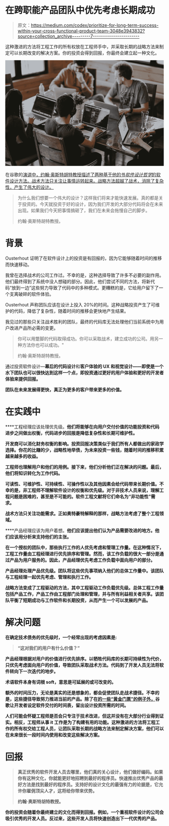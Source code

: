 # 在跨职能产品团队中优先考虑长期成功

> 原文：<https://medium.com/codex/prioritize-for-long-term-success-within-your-cross-functional-product-team-3048e3943832?source=collection_archive---------7----------------------->

这种激进的方法将工程工作的所有权放在工程师手中，并采取长期的战略方法来制定可以长期改变的解决方案。你的投资会得到回报，你最终会建立起一种文化。

![](img/aaedf29a341203f9a0571dca8b01c0c0.png)

在谷歌的[演讲中，约翰·奥斯特胡特教授描述了两种基于他的书*软件设计哲学*的软件设计方法。战术方法只关注让事情运转起来。战略方法超越了战术，消除了复杂性，产生了伟大的设计。](https://www.youtube.com/watch?v=bmSAYlu0NcY)

> 为什么我们想要一个伟大的设计？这样我们将来才能快速发展。真的都是关于投资的。今天就投资于好的设计，因为我们开发的大部分代码将会在未来出现。如果我们今天把事情搞砸了，我们在未来会拖慢自己的脚步。
> 
> 约翰·奥斯特胡特教授。

# 背景

Ousterhout 证明了在软件设计上的投资是有回报的，因为它能够随着时间的推移而快速移动。

我曾在选择战术的公司工作过。不幸的是，这种选择导致了许多不必要的副作用。他们最终得到了系统中没人想碰的部分。因此，他们尝试不同的方法，将新代码“放到一边”这些努力导致了代码中的多种模式。更糟糕的是，它给用户留下了一个支离破碎的软件体验。

Ousterhout 声称团队应该在设计上投入 20%的时间。这种战略投资产生了可维护的代码，降低了复杂性，随着时间的推移会更快地产生结果。

我见过的那些只关注战术胜利的团队，最终的代码库无法处理他们当前系统中为用户改进产品所必需的变更。

> 你可以用蹩脚的代码取得成功。你可以采取战术，建立成功的公司。用另一种方法你也可以成功。"
> 
> 约翰·奥斯特胡特教授。

通过投资软件设计—**幕后的代码设计**和**客户体验的 UX 和视觉设计——即使是一个水下团队也可以很快达到这样一个点，即投资通过更好的用户体验和更好的开发者体验来提供回报。**

**团队在未来发展得更快，**真正为更多的客户带来更多的价值。****

# **在实践中**

****工程经理应该处理优先级。**他们将能够在向用户交付价值的功能投资和代码进步之间做出权衡，代码进步的回报是降低复杂性和长期可维护性。**

**开发商可以消化财务权衡的影响。投资回报决策类似于我们所有人都做出的家政学选择。你花的比赚的少，战略性地举债，为未来投资一些钱，随着时间的推移积累越来越多的收益。**

**工程师也理解用户和他们的用例。接下来，他们分析他们正在解决的问题。最后，他们将知识转化为工作代码。**

**可读性、可维护性、可持续性、可操作性以及其他因素会给代码带来长期价值。不幸的是，非工程师不理解软件设计的权衡和优先级。对于非技术人员来说，理解工程问题是困难的，甚至是不可能的。软件工程文献将它们命名为“非功能性”需求。**

**战术方法只关注功能需求。正如奥特豪特解释的那样，战略方法考虑了整个工程领域。**

****产品经理应该为用户着想。**他们应该提出他们认为产品需要改进的地方。他们应该用分析来支持他们的主张。**

**在一个授权的团队中，那些执行工作的人优先考虑和管理工作量。在这种情况下，工程工作量由工程经理进行优先排序和管理。然而，该工作负载的很大一部分是通过产品为用户服务的。因此，产品经理优先考虑工作负载中面向用户的部分。**

****产品经理处理产品优先级。团队将这些优先事项纳入他们的总体工作量中。该团队与工程经理一起优先考虑、管理和执行工作。****

**战略方法变成了工程驱动的方法，其中工程驱动工作负载优先级。总体工程工作量包括产品工作，产品工作由工程部门处理和管理，并与所有利益相关者共享。该团队平衡了短期成功与工作软件和长期投资，从而产生一个可以发展的产品。**

# **解决问题**

**在确定技术债务的优先级时，一个经常出现的考虑因素是:**

> **“这对我们的用户有什么价值？”**

**产品经理根据对用户的价值进行优先排序。以牺牲代码库的长期可持续性为代价，只优先考虑面向用户的价值，导致团队采取战术方法。代码到了开发人员无法将软件转向下一次迭代的地步。**

**术语软件本身有词根 soft，意思是可延展的或可改变的。**

**额外的时间压力，无论是真实的还是想象的，都会促使团队走战术捷径。不幸的是，这些捷径导致努力推进当前的产品。除了在[的一些“黄金门票”的例子外，](/swlh/the-priority-paradox-8b888141e85b)谷歌让开发者设定软件交付的时间表，留出设计投资所需的时间。**

**人们可能会怀疑工程师是否会只专注于技术改进，但这并没有在大部分行业得到证实。相反，工程师从事 it 工作是为了构建有用的功能。这种激进的方法将工程工作的所有权交给工程人员，让团队采取长期的战略方法来制定解决方案，他们可以在未来很长一段时间内使用和改变这些解决方案。**

# **回报**

> **真正优秀的软件开发人员去哪里，他们真的关心设计，他们做好编码。如果你有这种文化，你就能更好地招聘到最好的程序员。快速推出优秀产品的最好方法是找到最好的程序员。支持好的设计文化的最强有力的论据是，它允许你雇佣顶尖人才，这将给你带来优势。**
> 
> **约翰·奥斯特胡特教授。**

**你的投资会随着你最终建立的文化而得到回报。例如，一个重视软件设计的公司会吸引优秀的开发人员。反过来，这些开发人员将快速创造出下一代优秀的产品。**